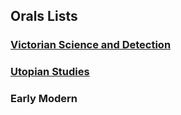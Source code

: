 
## Orals Lists

### [Victorian Science and Detection](viclist.org)

### [Utopian Studies](utopian.org)

### Early Modern